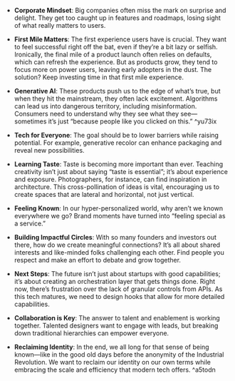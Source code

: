 - **Corporate Mindset**: Big companies often miss the mark on surprise and delight. They get too caught up in features and roadmaps, losing sight of what really matters to users.

- **First Mile Matters**: The first experience users have is crucial. They want to feel successful right off the bat, even if they’re a bit lazy or selfish. Ironically, the final mile of a product launch often relies on defaults, which can refresh the experience. But as products grow, they tend to focus more on power users, leaving early adopters in the dust. The solution? Keep investing time in that first mile experience.

- **Generative AI**: These products push us to the edge of what’s true, but when they hit the mainstream, they often lack excitement. Algorithms can lead us into dangerous territory, including misinformation. Consumers need to understand why they see what they see—sometimes it’s just “because people like you clicked on this.”
 ^yu73ix
- **Tech for Everyone**: The goal should be to lower barriers while raising potential. For example, generative recolor can enhance packaging and reveal new possibilities.

- **Learning Taste**: Taste is becoming more important than ever. Teaching creativity isn’t just about saying “taste is essential”; it’s about experience and exposure. Photographers, for instance, can find inspiration in architecture. This cross-pollination of ideas is vital, encouraging us to create spaces that are lateral and horizontal, not just vertical.

- **Feeling Known**: In our hyper-personalized world, why aren’t we known everywhere we go? Brand moments have turned into “feeling special as a service.”

- **Building Impactful Circles**: With so many founders and investors out there, how do we create meaningful connections? It’s all about shared interests and like-minded folks challenging each other. Find people you respect and make an effort to debate and grow together.

- **Next Steps**: The future isn’t just about startups with good capabilities; it’s about creating an orchestration layer that gets things done. Right now, there’s frustration over the lack of granular controls from APIs. As this tech matures, we need to design hooks that allow for more detailed capabilities.

- **Collaboration is Key**: The answer to talent and enablement is working together. Talented designers want to engage with leads, but breaking down traditional hierarchies can empower everyone.

- **Reclaiming Identity**: In the end, we all long for that sense of being known—like in the good old days before the anonymity of the Industrial Revolution. We want to reclaim our identity on our own terms while embracing the scale and efficiency that modern tech offers. ^a5todn
